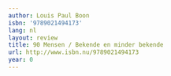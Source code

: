 ```yaml
---
author: Louis Paul Boon
isbn: '9789021494173'
lang: nl
layout: review
title: 90 Mensen / Bekende en minder bekende
url: http://www.isbn.nu/9789021494173
year: 0
---
```


